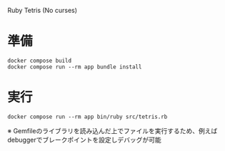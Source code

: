 Ruby Tetris (No curses)

# 準備
```shell
docker compose build
docker compose run --rm app bundle install
```

# 実行
```shell
docker compose run --rm app bin/ruby src/tetris.rb
```

※ Gemfileのライブラリを読み込んだ上でファイルを実行するため、例えばdebuggerでブレークポイントを設定しデバッグが可能

